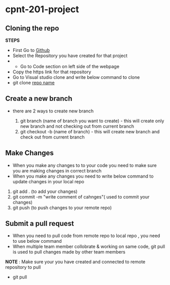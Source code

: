 # cpnt-201-project

## Cloning the repo

**STEPS**

- First Go to [Github](https://github.com/)
- Select the Repository you have created for that project
- - Go to Code section on left side of the webpage
- Copy the https link for that repository
- Go to Visual studio clone and write below command to clone
- git clone [repo name](https://github.com/chai-py/cpnt-201-project.git)

## Create a new branch

- there are 2 ways to create new branch

  1. git branch (name of branch you want to create) - this will create only new branch and not checking out from current branch
  2. git checkout -b (name of branch) - this will create new branch and check out from current branch

## Make Changes

- When you make any changes to to your code you need to make sure you are making changes in correct branch
- When you make any changes you need to write below command to update changes in your local repo

1. git add . (to add your changes)
2. git commit -m "write comment of cahnges"( used to commit your changes)
3. git push (to push changes to your remote repo)

## Submit a pull request

- When you need to pull code from remote repo to local repo , you need to use below command
- When multiple team member collobrate & working on same code, git pull is used to pull changes made by other team members

**NOTE** : Make sure your you have created and connected to remote repository to pull

- git pull
